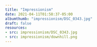```yaml
---
title: "Impressionism"
date: 2021-04-11T01:58:37-05:00
albumthumb: "impressionism/DSC_0343.jpg"
draft: false
resources:
- src: impressionism/DSC_0343.jpg
- src: impressionism/downhill.png
---
```

